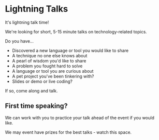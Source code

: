 # Lightning Talks

It's lightning talk time!

We're looking for short, 5-15 minute talks on technology-related topics.

Do you have...
- Discovered a new language or tool you would like to share
- A technique no one else knows about
- A pearl of wisdom you'd like to share
- A problem you fought hard to solve
- A language or tool you are curious about
- A pet project you've been tinkering with?
- Slides or demo or live coding?

If so, come along and talk.

## First time speaking?

We can work with you to practice your talk ahead of the event if you would like. 

We may event have prizes for the best talks - watch this space.
